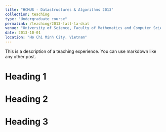 ```yaml
---
title: "HCMUS - Datastructures & Algorithms 2013"
collection: teaching
type: "Undergraduate course"
permalink: /teaching/2013-fall-ta-dsal
venue: "University of Science, Faculty of Mathematics and Computer Sciences"
date: 2013-10-01
location: "Ho Chi Minh City, Vietnam"
---
```


This is a description of a teaching experience. You can use markdown like any other post.

Heading 1
======

Heading 2
======

Heading 3
======